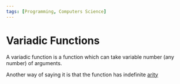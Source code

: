 ```yaml
---
tags: [Programming, Computers Science]
---
```


# Variadic Functions

A variadic function is a function which can take variable number (any number) of arguments.

Another way of saying it is that the function has indefinite [arity](/technology/Fundamentals/arity)
